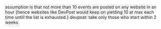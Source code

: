 assumption is that not more than 10 events are posted on any website in an hour
{hence websites like DevPost would keep on yielding 10 at max each time untill the list is exhausted.}
devpost: take only those who start within 2 weeks
